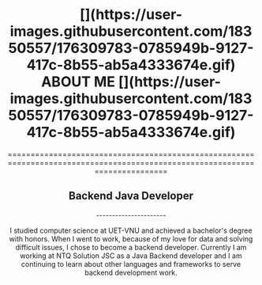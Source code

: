<div align="center">
  <h1>[](https://user-images.githubusercontent.com/18350557/176309783-0785949b-9127-417c-8b55-ab5a4333674e.gif) ABOUT ME [](https://user-images.githubusercontent.com/18350557/176309783-0785949b-9127-417c-8b55-ab5a4333674e.gif)</h1>
============================================================================================================================

<h2>Backend Java Developer</h2>
----------------------

<p>I studied computer science at UET-VNU and achieved a bachelor's degree with honors. When I went to work, because of my love for data and solving difficult issues, I chose to become a backend developer. Currently I am working at NTQ Solution JSC as a Java Backend developer and I am continuing to learn about other languages and frameworks to serve backend development work.</p>
</div>
